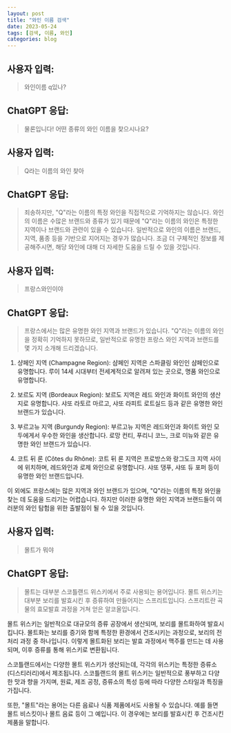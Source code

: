 ```yaml
---
layout: post
title: "와인 이름 검색"
date: 2023-05-24
tags: [검색, 이름, 와인]
categories: blog
---
```


## 사용자 입력:
> 와인이름 q있나?

## ChatGPT 응답:
> 물론입니다! 어떤 종류의 와인 이름을 찾으시나요?

## 사용자 입력:
> Q라는 이름의 와인 찾아

## ChatGPT 응답:
> 죄송하지만, "Q"라는 이름의 특정 와인을 직접적으로 기억하지는 않습니다. 와인의 이름은 수많은 브랜드와 종류가 있기 때문에 "Q"라는 이름의 와인은 특정한 지역이나 브랜드와 관련이 있을 수 있습니다. 일반적으로 와인의 이름은 브랜드, 지역, 품종 등을 기반으로 지어지는 경우가 많습니다. 조금 더 구체적인 정보를 제공해주시면, 해당 와인에 대해 더 자세한 도움을 드릴 수 있을 것입니다.

## 사용자 입력:
> 프랑스와인이야

## ChatGPT 응답:
> 프랑스에서는 많은 유명한 와인 지역과 브랜드가 있습니다. "Q"라는 이름의 와인을 정확히 기억하지 못하므로, 일반적으로 유명한 프랑스 와인 지역과 브랜드를 몇 가지 소개해 드리겠습니다. 

1. 샹페인 지역 (Champagne Region): 샴페인 지역은 스파클링 와인인 샴페인으로 유명합니다. 루이 14세 시대부터 전세계적으로 알려져 있는 곳으로, 명품 와인으로 유명합니다.

2. 보르도 지역 (Bordeaux Region): 보르도 지역은 레드 와인과 화이트 와인의 생산지로 유명합니다. 샤또 라토르 마르고, 샤또 라피트 로트실드 등과 같은 유명한 와인 브랜드가 있습니다.

3. 부르고뉴 지역 (Burgundy Region): 부르고뉴 지역은 레드와인과 화이트 와인 모두에게서 우수한 와인을 생산합니다. 로망 컨티, 푸리니 코느, 크로 미뉴와 같은 유명한 와인 브랜드가 있습니다.

4. 코트 뒤 론 (Côtes du Rhône): 코트 뒤 론 지역은 프로방스와 랑그도크 지역 사이에 위치하며, 레드와인과 로제 와인으로 유명합니다. 샤또 댕푸, 샤또 듀 포퍼 등이 유명한 와인 브랜드입니다.

이 외에도 프랑스에는 많은 지역과 와인 브랜드가 있으며, "Q"라는 이름의 특정 와인을 찾는 데 도움을 드리기는 어렵습니다. 하지만 이러한 유명한 와인 지역과 브랜드들이 여러분의 와인 탐험을 위한 출발점이 될 수 있을 것입니다.

## 사용자 입력:
> 몰트가 뭐야

## ChatGPT 응답:
> 몰트는 대부분 스코틀랜드 위스키에서 주로 사용되는 용어입니다. 몰트 위스키는 대부분 보리를 발효시킨 후 증류하여 만들어지는 스프리트입니다. 스프리트란 곡물의 효모발효 과정을 거쳐 얻은 알코올입니다. 

몰트 위스키는 일반적으로 대규모의 증류 공장에서 생산되며, 보리를 몰트화하여 발효시킵니다. 몰트화는 보리를 증기와 함께 특정한 환경에서 건조시키는 과정으로, 보리의 전처리 과정 중 하나입니다. 이렇게 몰트화된 보리는 발효 과정에서 맥주를 만드는 데 사용되며, 이후 증류를 통해 위스키로 변환됩니다.

스코틀랜드에서는 다양한 몰트 위스키가 생산되는데, 각각의 위스키는 특정한 증류소(디스티러리)에서 제조됩니다. 스코틀랜드의 몰트 위스키는 일반적으로 풍부하고 다양한 맛과 향을 가지며, 원료, 제조 공정, 증류소의 특성 등에 따라 다양한 스타일과 특징을 가집니다.

또한, "몰트"라는 용어는 다른 음료나 식품 제품에서도 사용될 수 있습니다. 예를 들면 몰트 비스킷이나 몰트 음료 등이 그 예입니다. 이 경우에는 보리를 발효시킨 후 건조시킨 제품을 말합니다.

